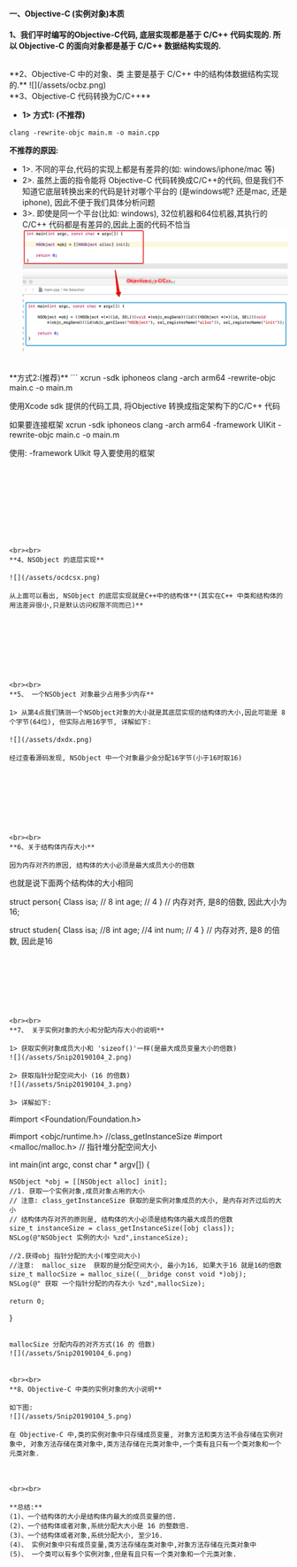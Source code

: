 #### 一、Objective-C (实例对象)本质

**1、我们平时编写的Objective-C代码, 底层实现都是基于 C/C++ 代码实现的. 所以 Objective-C 的面向对象都是基于 C/C++ 数据结构实现的.**


<br> 
**2、Objective-C 中的对象、类 主要是基于 C/C++ 中的结构体数据结构实现的.**
![](/assets/ocbz.png)


<br>
**3、Objective-C 代码转换为C/C++**

- **1> 方式1: (不推荐)**

 ```
 clang -rewrite-objc main.m -o main.cpp
 ```
 
 **不推荐的原因:**
 - 1>. 不同的平台,代码的实现上都是有差异的(如: windows/iphone/mac 等)
 - 2>. 虽然上面的指令能将 Objective-C 代码转换成C/C++的代码, 但是我们不知道它底层转换出来的代码是针对哪个平台的 (是windows呢?  还是mac, 还是 iphone), 因此不便于我们具体分析问题
 - 3>. 即使是同一个平台(比如: windows), 32位机器和64位机器,其执行的 C/C++ 代码都是有差异的,因此上面的代码不恰当
 ![](/assets/maincpp.png)

<br>
**方式2:(推荐)**
```
xcrun -sdk iphoneos clang -arch arm64 -rewrite-objc main.c -o main.m

使用Xcode sdk 提供的代码工具, 将Objective 转换成指定架构下的C/C++ 代码

如果要连接框架
xcrun -sdk iphoneos clang -arch arm64 -framework UIKit -rewrite-objc main.c -o main.m

使用: -framework UIkit 导入要使用的框架

```









<br><br>
**4、NSObject 的底层实现**

![](/assets/ocdcsx.png)

从上面可以看出, NSObject 的底层实现就是C++中的结构体**(其实在C++ 中类和结构体的用法差异很小,只是默认访问权限不同而已)**








<br><br>
**5、 一个NSObject 对象最少占用多少内存**

1> 从第4点我们猜测一个NSObject对象的大小就是其底层实现的结构体的大小,因此可能是 8个字节(64位), 但实际占用16字节, 详解如下:

![](/assets/dxdx.png)

经过查看源码发现, NSObject 中一个对象最少会分配16字节(小于16时取16)








<br><br>
**6、关于结构体内存大小**

因为内存对齐的原因, 结构体的大小必须是最大成员大小的倍数

```
也就是说下面两个结构体的大小相同

struct person{
 Class isa; // 8
 int age; // 4
} // 内存对齐, 是8的倍数, 因此大小为16;

struct studen{
  Class isa; //8
  int age; //4 
  int num; // 4
} // 内存对齐, 是8 的倍数, 因此是16

```







<br><br>
**7、 关于实例对象的大小和分配内存大小的说明**

1> 获取实例对象成员大小和 'sizeof()'一样(是最大成员变量大小的倍数)
![](/assets/Snip20190104_2.png)

2> 获取指针分配空间大小 (16 的倍数)
![](/assets/Snip20190104_3.png)

3> 详解如下:
```
#import <Foundation/Foundation.h>

#import <objc/runtime.h> //class_getInstanceSize
#import <malloc/malloc.h> // 指针堆分配空间大小

int main(int argc, const char * argv[]) {
    
    NSObject *obj = [[NSObject alloc] init];
    //1. 获取一个实例对象,成员对象占用的大小
    // 注意: class_getInstanceSize 获取的是实例对象成员的大小, 是内存对齐过后的大小
    // 结构体内存对齐的原则是, 结构体的大小必须是结构体内最大成员的倍数
    size_t instanceSize = class_getInstanceSize([obj class]);
    NSLog(@"NSObject 实例的大小 %zd",instanceSize);
    
    //2.获得obj 指针分配的大小(堆空间大小)
    //注意:  malloc_size  获取的是分配空间大小, 最小为16, 如果大于16 就是16的倍数
    size_t mallocSize = malloc_size((__bridge const void *)obj);
    NSLog(@" 获取 一个指针分配的内存大小 %zd",mallocSize);
  
    return 0;
}
```

mallocSize 分配内存的对齐方式(16 的 倍数)
![](/assets/Snip20190104_6.png)


<br><br>
**8、Objective-C 中类的实例对象的大小说明**

如下图:
![](/assets/Snip20190104_5.png)

在 Objective-C 中,类的实例对象中只存储成员变量, 对象方法和类方法不会存储在实例对象中, 对象方法存储在类对象中,类方法存储在元类对象中,一个类有且只有一个类对象和一个元类对象.



<br><br>

**总结:**
(1)、一个结构体的大小是结构体内最大的成员变量的倍.
(2)、一个结构体或者对象,系统分配大大小是 16 的整数倍.
(3)、一个结构体或者对象,系统分配大小, 至少16.
(4)、 实例对象中只有成员变量,类方法存储在类对象中,对象方法存储在元类对象中
(5)、 一个类可以有多个实例对象,但是有且只有一个类对象和一个元类对象.





